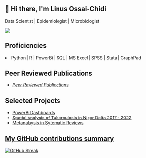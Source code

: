 ## 👋 Hi there, I'm Linus Ossai-Chidi
Data Scientist | Epidemiologist | Microbiologist

![](https://komarev.com/ghpvc/?username=linus4one&color=05F26C)

<h2>Proficiencies</h2>
<li>Python | R | PowerBi | SQL | MS Excel | SPSS | Stata | GraphPad </li>


<h2>Peer Reviewed Publications</h2>
<ul>
<li><a href="https://orcid.org/0000-0002-5385-0389"><i>Peer Reviewed Publications</i></a></li>
</ul>

<h2>Selected Projects</h2>
<ul>
<li><a href="https://github.com/linus4one/PowerBidashboards">PowerBi Dashboards</a></li>
<li><a href="https://github.com/linus4one/niger-delta_tb_hiv_spatial">Spatial Analysis of Tuberculosis in Niger Delta 2017 - 2022</a></li>
<li><a href="https://github.com/linus4one/meta_analysis_for_proportions">Metanalaysis in Sytematic Reviews</li>
</ul>

<h2>My GitHub contributions summary</h2>

[![GitHub Streak](https://github-readme-streak-stats.herokuapp.com?user=linus2one&theme=dark&ring=fb4362&file=fb4362&currStreakNum=fb4362&currStreakLabel=fb4362&hide_border=true)](https://git.io/streak-stats)



